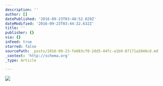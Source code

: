 ```yaml
---
description: ''
author: []
datePublished: '2016-09-23T03:48:52.029Z'
dateModified: '2016-09-23T03:44:32.632Z'
title: ''
publisher: {}
via: {}
inFeed: true
starred: false
sourcePath: _posts/2016-09-23-fe083cf0-2dd5-44fc-a1b9-07171a2040cd.md
_context: 'http://schema.org'
_type: Article

---
```

![](https://the-grid-user-content.s3-us-west-2.amazonaws.com/bfafe986-984b-4e00-a036-a0602f74ee5e.jpg)